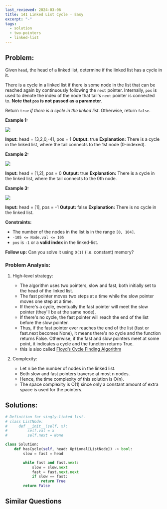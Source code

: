 ```yaml
---
last_reviewed: 2024-03-06
title: 141 Linked List Cycle - Easy
excerpt: "-"
tags:
  - solution
  - two-pointers
  - linked-list
---
```

## Problem:
Given `head`, the head of a linked list, determine if the linked list has a cycle in it.

There is a cycle in a linked list if there is some node in the list that can be reached again by continuously following the `next` pointer. Internally, `pos` is used to denote the index of the node that tail's `next` pointer is connected to. **Note that `pos` is not passed as a parameter**.

Return `true` _if there is a cycle in the linked list_. Otherwise, return `false`.

**Example 1:**

![](https://assets.leetcode.com/uploads/2018/12/07/circularlinkedlist.png)

**Input:** head = [3,2,0,-4], pos = 1
**Output:** true
**Explanation:** There is a cycle in the linked list, where the tail connects to the 1st node (0-indexed).

**Example 2:**

![](https://assets.leetcode.com/uploads/2018/12/07/circularlinkedlist_test2.png)

**Input:** head = [1,2], pos = 0
**Output:** true
**Explanation:** There is a cycle in the linked list, where the tail connects to the 0th node.

**Example 3:**

![](https://assets.leetcode.com/uploads/2018/12/07/circularlinkedlist_test3.png)

**Input:** head = [1], pos = -1
**Output:** false
**Explanation:** There is no cycle in the linked list.

**Constraints:**

- The number of the nodes in the list is in the range `[0, 104]`.
- `-105 <= Node.val <= 105`
- `pos` is `-1` or a **valid index** in the linked-list.

**Follow up:** Can you solve it using `O(1)` (i.e. constant) memory?

### Problem Analysis:

1. High-level strategy:
    
    - The algorithm uses two pointers, slow and fast, both initially set to the head of the linked list.
    - The fast pointer moves two steps at a time while the slow pointer moves one step at a time.
    - If there's a cycle, eventually the fast pointer will meet the slow pointer (they'll be at the same node).
    - If there's no cycle, the fast pointer will reach the end of the list before the slow pointer.
    - Thus, if the fast pointer ever reaches the end of the list (fast or fast.next becomes None), it means there's no cycle and the function returns False. Otherwise, if the fast and slow pointers meet at some point, it indicates a cycle and the function returns True.
    - this is also called [Floyd’s Cycle Finding Algorithm](https://www.geeksforgeeks.org/floyds-cycle-finding-algorithm/)
1. Complexity:
    
    - Let n be the number of nodes in the linked list.
    - Both slow and fast pointers traverse at most n nodes.
    - Hence, the time complexity of this solution is O(n).
    - The space complexity is O(1) since only a constant amount of extra space is used for the pointers.

## Solutions:

```python
# Definition for singly-linked list.
# class ListNode:
#     def __init__(self, x):
#         self.val = x
#         self.next = None

class Solution:
    def hasCycle(self, head: Optional[ListNode]) -> bool:
        slow = fast = head

        while fast and fast.next:
            slow = slow.next
            fast = fast.next.next
            if slow == fast:
                return True
        return False
```

## Similar Questions